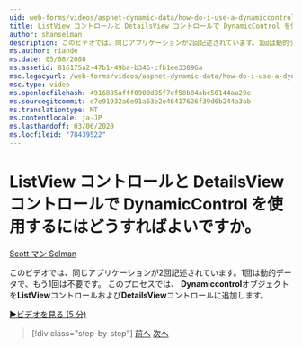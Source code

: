 ```yaml
---
uid: web-forms/videos/aspnet-dynamic-data/how-do-i-use-a-dynamiccontrol-in-listview-and-detailsview-controls
title: ListView コントロールと DetailsView コントロールで DynamicControl を使用するにはどうすればよいですか。 | Microsoft Docs
author: shanselman
description: このビデオでは、同じアプリケーションが2回記述されています。1回は動的データで、もう1回は不要です。 このプロセスでは、DynamicControl オブジェクトを ListView に追加します...
ms.author: riande
ms.date: 05/08/2008
ms.assetid: 816175a2-47b1-49ba-b346-cfb1ee33096a
msc.legacyurl: /web-forms/videos/aspnet-dynamic-data/how-do-i-use-a-dynamiccontrol-in-listview-and-detailsview-controls
msc.type: video
ms.openlocfilehash: 4916885afff0900d85f7ef58b84abc50144aa29e
ms.sourcegitcommit: e7e91932a6e91a63e2e46417626f39d6b244a3ab
ms.translationtype: MT
ms.contentlocale: ja-JP
ms.lasthandoff: 03/06/2020
ms.locfileid: "78439522"
---
```

# <a name="how-do-i-use-a-dynamiccontrol-in-listview-and-detailsview-controls"></a>ListView コントロールと DetailsView コントロールで DynamicControl を使用するにはどうすればよいですか。

[Scott マン Selman](https://github.com/shanselman)

このビデオでは、同じアプリケーションが2回記述されています。1回は動的データで、もう1回は不要です。 このプロセスでは、 **Dynamiccontrol**オブジェクトを**ListView**コントロールおよび**DetailsView**コントロールに追加します。

[&#9654;ビデオを見る (5 分)](https://channel9.msdn.com/Blogs/ASP-NET-Site-Videos/how-do-i-use-a-dynamiccontrol-in-listview-and-detailsview-controls)

> [!div class="step-by-step"]
> [前へ](how-do-i-display-unknown-datatypes.md)
> [次へ](getting-started-with-dynamic-data.md)
